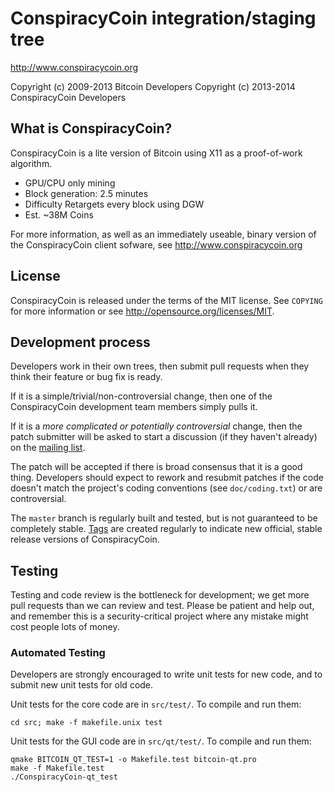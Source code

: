 ConspiracyCoin integration/staging tree
================================

http://www.conspiracycoin.org

Copyright (c) 2009-2013 Bitcoin Developers
Copyright (c) 2013-2014 ConspiracyCoin Developers

What is ConspiracyCoin?
----------------

ConspiracyCoin is a lite version of Bitcoin using X11 as a proof-of-work algorithm.
 - GPU/CPU only mining
 - Block generation: 2.5 minutes
 - Difficulty Retargets every block using DGW
 - Est. ~38M Coins

For more information, as well as an immediately useable, binary version of
the ConspiracyCoin client sofware, see http://www.conspiracycoin.org

License
-------

ConspiracyCoin is released under the terms of the MIT license. See `COPYING` for more
information or see http://opensource.org/licenses/MIT.

Development process
-------------------

Developers work in their own trees, then submit pull requests when they think
their feature or bug fix is ready.

If it is a simple/trivial/non-controversial change, then one of the ConspiracyCoin
development team members simply pulls it.

If it is a *more complicated or potentially controversial* change, then the patch
submitter will be asked to start a discussion (if they haven't already) on the
[mailing list](http://sourceforge.net/mailarchive/forum.php?forum_name=bitcoin-development).

The patch will be accepted if there is broad consensus that it is a good thing.
Developers should expect to rework and resubmit patches if the code doesn't
match the project's coding conventions (see `doc/coding.txt`) or are
controversial.

The `master` branch is regularly built and tested, but is not guaranteed to be
completely stable. [Tags](https://github.com/bitcoin/bitcoin/tags) are created
regularly to indicate new official, stable release versions of ConspiracyCoin.

Testing
-------

Testing and code review is the bottleneck for development; we get more pull
requests than we can review and test. Please be patient and help out, and
remember this is a security-critical project where any mistake might cost people
lots of money.

### Automated Testing

Developers are strongly encouraged to write unit tests for new code, and to
submit new unit tests for old code.

Unit tests for the core code are in `src/test/`. To compile and run them:

    cd src; make -f makefile.unix test

Unit tests for the GUI code are in `src/qt/test/`. To compile and run them:

    qmake BITCOIN_QT_TEST=1 -o Makefile.test bitcoin-qt.pro
    make -f Makefile.test
    ./ConspiracyCoin-qt_test

